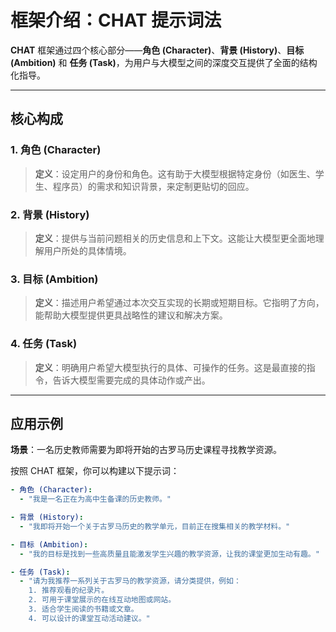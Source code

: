 # 框架介绍：CHAT 提示词法

**CHAT** 框架通过四个核心部分——**角色 (Character)**、**背景 (History)**、**目标 (Ambition)** 和 **任务 (Task)**，为用户与大模型之间的深度交互提供了全面的结构化指导。

---

## 核心构成

### 1. 角色 (Character)
> **定义**：设定用户的身份和角色。这有助于大模型根据特定身份（如医生、学生、程序员）的需求和知识背景，来定制更贴切的回应。

### 2. 背景 (History)
> **定义**：提供与当前问题相关的历史信息和上下文。这能让大模型更全面地理解用户所处的具体情境。

### 3. 目标 (Ambition)
> **定义**：描述用户希望通过本次交互实现的长期或短期目标。它指明了方向，能帮助大模型提供更具战略性的建议和解决方案。

### 4. 任务 (Task)
> **定义**：明确用户希望大模型执行的具体、可操作的任务。这是最直接的指令，告诉大模型需要完成的具体动作或产出。

---

## 应用示例

**场景**：一名历史教师需要为即将开始的古罗马历史课程寻找教学资源。

按照 CHAT 框架，你可以构建以下提示词：

```yaml
- 角色 (Character): 
  - "我是一名正在为高中生备课的历史教师。"

- 背景 (History): 
  - "我即将开始一个关于古罗马历史的教学单元，目前正在搜集相关的教学材料。"

- 目标 (Ambition): 
  - "我的目标是找到一些高质量且能激发学生兴趣的教学资源，让我的课堂更加生动有趣。"

- 任务 (Task): 
  - "请为我推荐一系列关于古罗马的教学资源，请分类提供，例如：
    1. 推荐观看的纪录片。
    2. 可用于课堂展示的在线互动地图或网站。
    3. 适合学生阅读的书籍或文章。
    4. 可以设计的课堂互动活动建议。"